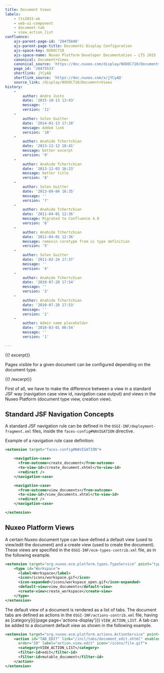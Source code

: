 ```yaml
---
title: Document Views
labels:
    - lts2015-ok
    - web-ui-component
    - document-tab
    - view_action_list
confluence:
    ajs-parent-page-id: '28475840'
    ajs-parent-page-title: Documents Display Configuration
    ajs-space-key: NXDOC710
    ajs-space-name: Nuxeo Platform Developer Documentation — LTS 2015
    canonical: Document+Views
    canonical_source: 'https://doc.nuxeo.com/display/NXDOC710/Document+Views'
    page_id: '28475533'
    shortlink: jYCyAQ
    shortlink_source: 'https://doc.nuxeo.com/x/jYCyAQ'
    source_link: /display/NXDOC710/Document+Views
history:
    - 
        author: Andre Justo
        date: '2015-10-13 13:43'
        message: ''
        version: '11'
    - 
        author: Solen Guitter
        date: '2014-01-13 17:28'
        message: Added link
        version: '10'
    - 
        author: Anahide Tchertchian
        date: '2013-12-12 18:41'
        message: better excerpt
        version: '9'
    - 
        author: Anahide Tchertchian
        date: '2013-12-03 16:23'
        message: better title
        version: '8'
    - 
        author: Solen Guitter
        date: '2013-09-04 16:35'
        message: ''
        version: '7'
    - 
        author: Anahide Tchertchian
        date: '2011-04-01 12:36'
        message: Migrated to Confluence 4.0
        version: '6'
    - 
        author: Anahide Tchertchian
        date: '2011-04-01 12:36'
        message: removin coretype from ui type definition
        version: '5'
    - 
        author: Solen Guitter
        date: '2011-02-24 17:37'
        message: ''
        version: '4'
    - 
        author: Anahide Tchertchian
        date: '2010-07-28 17:54'
        message: ''
        version: '3'
    - 
        author: Anahide Tchertchian
        date: '2010-07-28 17:53'
        message: ''
        version: '2'
    - 
        author: Admin name placeholder
        date: '2010-03-01 00:54'
        message: ''
        version: '1'

---
```

{{! excerpt}}

Pages visible for a given document can be configured depending on the document type.

{{! /excerpt}}

First of all, we have to make the difference between a view in a standard JSF way (navigation case view id, navigation case output) and views in the Nuxeo Platform (document type view, creation view).

## Standard JSF Navigation Concepts

A standard JSF navigation rule can be defined in the `OSGI-INF/deployment-fragment.xml` files, inside the `faces-config#NAVIGATION` directive.

Example of a navigation rule case definition:

```xml
<extension target="faces-config#NAVIGATION">

    <navigation-case>
      <from-outcome>create_document</from-outcome>
      <to-view-id>/create_document.xhtml</to-view-id>
      <redirect />
    </navigation-case>

    <navigation-case>
      <from-outcome>view_documents</from-outcome>
      <to-view-id>/view_documents.xhtml</to-view-id>
      <redirect />
    </navigation-case>

</extension>

```

## Nuxeo Platform Views

A certain Nuxeo document type can have defined a default view (used to view/edit the document) and a create view (used to create the document). These views are specified in the `OSGI-INF/ecm-types-contrib.xml` file, as in the following example.

```xml
<extension target="org.nuxeo.ecm.platform.types.TypeService" point="types">
    <type id="Workspace">
      <label>Workspace</label>
      <icon>/icons/workspace.gif</icon>
      <icon-expanded>/icons/workspace_open.gif</icon-expanded>
      <default-view>view_documents</default-view>
      <create-view>create_workspace</create-view>
    </type>
</extension>

```

The default view of a document is rendered as a list of tabs. The document tabs are defined as actions in the `OSGI-INF/actions-contrib.xml` file, having as [category]({{page page='actions-display'}}) `VIEW_ACTION_LIST`. A tab can be added to a document default view as shown in the following example.

```xml
<extension target="org.nuxeo.ecm.platform.actions.ActionService" point="actions">
    <action id="TAB_EDIT" link="/incl/tabs/document_edit.xhtml" enabled="true"
      order="20" label="action.view.edit" icon="/icons/file.gif">
      <category>VIEW_ACTION_LIST</category>
      <filter-id>edit</filter-id>
      <filter-id>mutable_document</filter-id>
    </action>
</extension>

```